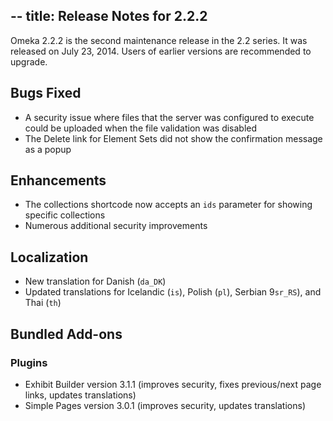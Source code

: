 --
title: Release Notes for 2.2.2
---
Omeka 2.2.2 is the second maintenance release in the 2.2 series. It was released on July 23, 2014. Users of earlier versions are recommended to upgrade.

Bugs Fixed  
-------------------------------------------------------------

-   A security issue where files that the server was configured to     execute could be uploaded when the file validation was disabled
-   The Delete link for Element Sets did not show the confirmation message as a popup

Enhancements  
-----------------------------------------------------------------

-   The collections shortcode now accepts an `ids` parameter for showing specific collections
-   Numerous additional security improvements

Localization  
----------------------------------------------------------------

-   New translation for Danish (`da_DK`)
-   Updated translations for Icelandic (`is`), Polish (`pl`), Serbian 9`sr_RS`), and Thai (`th`)

Bundled Add-ons  
-----------------------------------------------------------------------

###  Plugins  

-   Exhibit Builder version 3.1.1 (improves security, fixes previous/next page links, updates translations)
-   Simple Pages version 3.0.1 (improves security, updates translations)